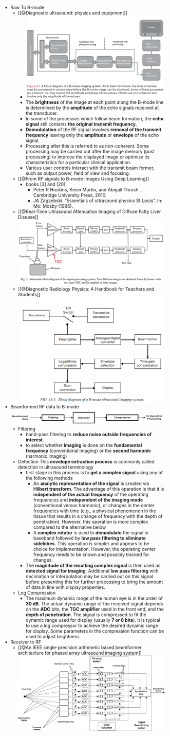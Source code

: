 - Raw To B-mode
	- [[@Diagnostic ultrasound: physics and equipment]]
		- ![](/../assets/b_mode_imaging.png)
		- The **brightness** of the image at each point along the B-mode line is determined by the **amplitude** of the echo signals received at the transducer.
		- In some of the processes which follow beam formation, the **echo signal** still contains **the original transmit frequency**.
		- **Demodulation** of the RF signal involves **removal of the transmit frequency** leaving only the **amplitude** or **envelope** of the echo signal.
		- Processing after this is referred to as non-coherent. Some processing may be carried out after the image memory (post processing) to improve the displayed image or optimize its characteristics for a particular clinical application.
		- Various user controls interact with the transmit beam former, such as output power, field of view and focusing.
	- [[@From RF signals to B-mode Images Using Deep Learning]]
		- books [3] and [20]
			- Peter R Hoskins, Kevin Martin, and Abigail Thrush. 	. Cambridge University Press, 2010.
			- JA Zagzebski. “Essentials of ultrasound physics St Louis”. In: Mo: Mosby (1996).
	- [[@Real-Time Ultrasound Attenuation Imaging of Diffuse Fatty Liver Disease]]
	  ![](/../assets/us_b-mode_processing.png)
	- [[@Diagnostic Radiology Physics: A Handbook for Teachers and Students]]
	  ![](/../assets/us_b-mode_processing_2.png)
- Beamformed RF data to B-mode
  ![](/../assets/b_mode_processing.png)
	- Filtering
		- band-pass filtering to **reduce noise outside frequencies of interest**.
		- to select whether **imaging** is done on the **fundamental frequency** (conventional imaging) or the **second harmonic** (harmonic imaging)
	- Detection
	  This **envelope extraction process** is commonly called detection in ultrasound terminology
		- first stage in this process is to **get a complex signal** using any of the following methods
			- An **analytic representation of the signal** is created via **Hilbert transform**. The advantage of this operation is that it is **independent of the actual frequency** of the operating frequencies and **independent of the imaging mode** (conventional versus harmonic), or changes in the center frequencies with time (e.g., a physical phenomenon in the tissue that results in a change of frequency with the depth of penetration). However, this operation is more complex compared to the alternative below
			- A **complex rotator** is used to **demodulate** the signal in baseband followed by **low pass filtering to eliminate sidelobes.** This operation is simpler and appears to be choice for implementation. However, the operating center frequency needs to be known and possibly tracked for changes.
		- The **magnitude of the resulting complex signal** is then used as **detected signal for imaging**. Additional **low pass filtering** with decimation or interpolation may be carried out on this signal before presenting this for further processing to bring the amount of data in line with display properties.
	- Log Compression
		- The maximum dynamic range of the human eye is in the order of **30 dB**. The actual dynamic range of the received signal depends on the **ADC** bits, the **TGC amplifier** used in the front end, and the **depth of penetration**. The signal is compressed to fit the dynamic range used for display (usually **7 or 8 bits**). It is typical to use a log compressor to achieve the desired dynamic range for display. Some parameters in the compression function can be used to adjust brightness.
- Receiver to RF
	- [[@An IEEE single-precision arithmetic based beamformer architecture for phased array ultrasound imaging system]]
	  ![](/../assets/us_b-mode_before_beamforming.jpg)